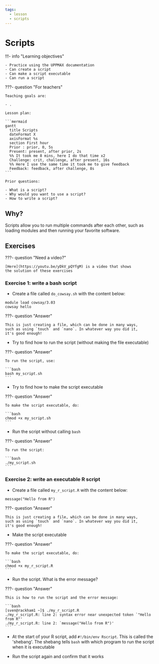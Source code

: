 ```yaml
---
tags:
  - lesson
  - scripts
---
```


# Scripts

!!!- info "Learning objectives"

    - Practice using the UPPMAX documentation
    - Can create a script
    - Can make a script executable
    - Can run a script

???- question "For teachers"

    Teaching goals are:

    - .

    Lesson plan:

    ```mermaid
    gantt
      title Scripts
      dateFormat X
      axisFormat %s
      section First hour
      Prior : prior, 0, 5s
      Present: present, after prior, 2s
      %% It took me 8 mins, here I do that time x2
      Challenge: crit, challenge, after present, 16s
      %% Here I use the same time it took me to give feedback
      Feedback: feedback, after challenge, 8s
    ```

    Prior questions:

    - What is a script?
    - Why would you want to use a script?
    - How to write a script?

## Why?

Scripts allow you to run multiple commands after each other,
such as loading modules and then running your favorite software.

## Exercises

???- question "Need a video?"

    [Here](https://youtu.be/yDkV_pQYfgM) is a video that shows
    the solution of these exercises

### Exercise 1: write a bash script

- Create a file called `do_cowsay.sh` with the content below:

```text
module load cowsay/3.03
cowsay hello
```

???- question "Answer"

    This is just creating a file, which can be done in many ways,
    such as using `touch` and `nano`. In whatever way you did it,
    it's good enough!

- Try to find how to run the script (without making the file
  executable)

???- question "Answer"

    To run the script, use:

    ```bash
    bash my_script.sh
    ```

- Try to find how to make the script executable

???- question "Answer"

    To make the script executable, do:

    ```bash
    chmod +x my_script.sh
    ```

- Run the script without calling `bash`

???- question "Answer"

    To run the script:

    ```bash
    ./my_script.sh
    ```


### Exercise 2: write an executable R script

- Create a file called `my_r_script.R` with the content below:

```text
message("Hello from R")
```

???- question "Answer"

    This is just creating a file, which can be done in many ways,
    such as using `touch` and `nano`. In whatever way you did it,
    it's good enough!

- Make the script executable

???- question "Answer"

    To make the script executable, do:

    ```bash
    chmod +x my_r_script.R
    ```

- Run the script. What is the error message?

???- question "Answer"

    This is how to run the script and the error message:

    ```bash
    [sven@rackham1 ~]$ ./my_r_script.R 
    ./my_r_script.R: line 2: syntax error near unexpected token `"Hello from R"'
    ./my_r_script.R: line 2: `message("Hello from R")'
    ```

- At the start of your R script, add `#!/bin/env Rscript`. This is called
  the 'shebang'. The shebang tells `bash` with which program to run the
  script when it is executable

- Run the script again and confirm that it works

